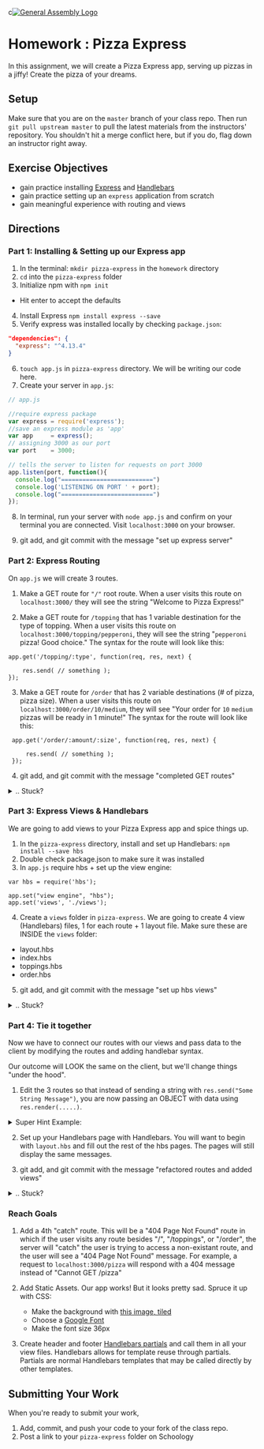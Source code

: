 c[![General Assembly Logo](https://camo.githubusercontent.com/1a91b05b8f4d44b5bbfb83abac2b0996d8e26c92/687474703a2f2f692e696d6775722e636f6d2f6b6538555354712e706e67)](https://generalassemb.ly/education/web-development-immersive)

# Homework : Pizza Express

In this assignment, we will create a Pizza Express app, serving up pizzas in a jiffy! Create the pizza of your dreams.

## Setup

Make sure that you are on the `master` branch of your class repo.
Then run `git pull upstream master` to pull the latest materials from the
instructors' repository. You shouldn't hit a merge conflict here, but if you do,
flag down an instructor right away.

## Exercise Objectives

- gain practice installing [Express](http://expressjs.com/) and [Handlebars](http://Handlebarsjs.com/)
- gain practice setting up an `express` application from scratch
- gain meaningful experience with routing and views


## Directions

### Part 1: Installing & Setting up our Express app

1. In the terminal: `mkdir pizza-express` in the `homework` directory
2. `cd` into the `pizza-express` folder
3. Initialize npm with `npm init`
  - Hit enter to accept the defaults
4. Install Express `npm install express --save`
5. Verify express was installed locally by checking `package.json`:

 ```json
 "dependencies": {
   "express": "^4.13.4"
 }
 ```

6. `touch app.js` in `pizza-express` directory. We will be writing our code here.
7. Create your server in `app.js`:

```javascript
// app.js

//require express package
var express = require('express');
//save an express module as 'app'
var app     = express();
// assigning 3000 as our port
var port    = 3000;

// tells the server to listen for requests on port 3000
app.listen(port, function(){
  console.log("==========================")
  console.log('LISTENING ON PORT ' + port);
  console.log("==========================")
});
```

8. In terminal, run your server with `node app.js` and confirm on your terminal you are connected. Visit `localhost:3000` on your browser.

9. git add, and git commit with the message "set up express server"

### Part 2: Express Routing
On `app.js` we will create 3 routes.

1. Make a GET route for `"/"` root route. When a user visits this route on `localhost:3000/` they will see the string "Welcome to Pizza Express!"

2. Make a GET route for `/topping` that has 1 variable destination for the type of topping. When a user visits this route on `localhost:3000/topping/pepperoni`, they will see the string "`pepperoni` pizza! Good choice." The syntax for the route will look like this:

```
app.get('/topping/:type', function(req, res, next) {

    res.send( // something );
});
```

3. Make a GET route for `/order` that has 2 variable destinations (# of pizza, pizza size). When a user visits this route on `localhost:3000/order/10/medium`, they will see "Your order for `10` `medium` pizzas will be ready in 1 minute!" The syntax for the route will look like this:

```
 app.get('/order/:amount/:size', function(req, res, next) {

     res.send( // something );
 });
```

4. git add, and git commit with the message "completed GET routes"

<details><summary>.. Stuck?</summary>
- If you're running your app with `node app.js`, don't forget to restart your terminal to view new changes. You can do this with `ctrl + c` to close node, and run `node app.js` again.

- To avoid the manual shutting on/off of your node server, you can use nodemon. Just make sure your javascript file in `package.json` matches with `app.js`

- You will be sending a string ex: `res.send("Some message")`

- Don't forget you can debug by console.logging inside your routes. All server-side console.logs are visible in the terminal only.
</details>

### Part 3: Express Views & Handlebars
We are going to add views to your Pizza Express app and spice things up.

1. In the `pizza-express` directory, install and set up Handlebars: `npm install --save hbs`
2. Double check package.json to make sure it was installed
3. In `app.js` require hbs + set up the view engine:

```
var hbs = require('hbs');

app.set("view engine", "hbs");
app.set('views', './views');
```

4. Create a `views` folder in `pizza-express`. We are going to create 4 view (Handlebars) files, 1 for each route + 1 layout file. Make sure these are INSIDE the `views` folder:
  - layout.hbs
  - index.hbs
  - toppings.hbs
  - order.hbs

5. git add, and git commit with the message "set up hbs views"

<details><summary>.. Stuck?</summary>
- Make sure you installed Handlebars properly with `npm install hbs --save` in the correct (current working) directory `pizza-express`

- Make sure your folder structure is correctly set up. It should look something like this:

```
> pizza-express
  > node_modules
  > views
     - layout.hbs
     - toppings.hbs
     - order.hbs
  - app.js
  - package.json

  // Note:
  // > denotes directory
  // - denotes file
```

- Check your file extension names. It should be `.hbs` not `.html`

- Did you save your files after making changes?

- Did you restart your server after making changes?
</details>



### Part 4: Tie it together
Now we have to connect our routes with our views and pass data to the client by modifying the routes and adding handlebar syntax.

Our outcome will LOOK the same on the client, but we'll change things "under the hood".

1. Edit the 3 routes so that instead of sending a string with `res.send("Some String Message")`, you are now passing an OBJECT with data using `res.render(.....)`.

<details><summary>Super Hint Example:</summary>
```javascript
//app.js

app.get("/test/:someValue", function(req, res, next){
  res.render("index.hbs", {
    message: req.params.someValue
  });
});

//index.hbs
<h1>My test message</h1>
My message is {{message}}, woohoo!
```
</details>



2. Set up your Handlebars page with Handlebars. You will want to begin with `layout.hbs` and fill out the rest of the hbs pages. The pages will still display the same messages.

3. git add, and git commit with the message "refactored routes and added views"

<details><summary>.. Stuck?</summary>
- Make sure Parts 1-3 are airtight.
- Refer to the lesson's markdown for syntax and double check your syntax
- Did you restart your server after making changes?
</details>


### Reach Goals
1. Add a 4th "catch" route. This will be a "404 Page Not Found" route in which if the user visits any route besides "/", "/toppings", or "/order", the server will "catch" the user is trying to access a non-existant route, and the user will see a "404 Page Not Found" message. For example, a request to `localhost:3000/pizza` will respond with a 404 message instead of "Cannot GET /pizza"

2. Add Static Assets. Our app works! But it looks pretty sad. Spruce it up with CSS:
   - Make the background with [this image, tiled](https://s-media-cache-ak0.pinimg.com/originals/36/10/06/3610062ed612bf558fc08ed252fe6241.jpg)
   - Choose a [Google Font](https://fonts.google.com/)
   - Make the font size 36px

3. Create header and footer [Handlebars partials](http://handlebarsjs.com/partials.html) and call them in all your view files. Handlebars allows for template reuse through partials. Partials are normal Handlebars templates that may be called directly by other templates.

## Submitting Your Work

  When you're ready to submit your work,

  1.  Add, commit, and push your code to your fork of the class repo.
  2.  Post a link to your `pizza-express` folder on Schoology
